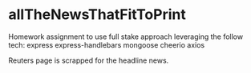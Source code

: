 # allTheNewsThatFitToPrint

Homework assignment to use full stake approach leveraging the follow tech:
express
express-handlebars
mongoose
cheerio
axios

Reuters page is scrapped for the headline news.

